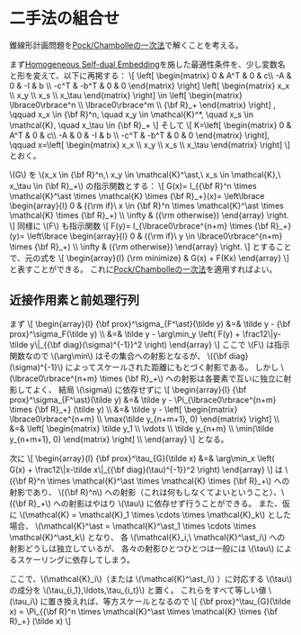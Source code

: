 # 二手法の組合せ

錐線形計画問題を[Pock/Chambolleの一次法](./pock_chambolle.md)で解くことを考える。

まず[Homogeneous Self-dual Embedding](./selfdual_embed.md)を施した最適性条件を、少し変数名と形を変えて、以下に再掲する：
\\[
    \left[ \begin{matrix}
    0 & A^T & 0 & c\\\\
    -A & 0 & -I & b \\\\
    -c^T & -b^T & 0 & 0
    \end{matrix} \right]
    \left[ \begin{matrix}
    x_x \\\\ x_y \\\\ x_s \\\\ x_\tau
    \end{matrix} \right]
    \in
    \left[ \begin{matrix}
    \lbrace0\rbrace^n \\\\ \lbrace0\rbrace^m \\\\ {\bf R}\_+
    \end{matrix} \right]
    , \qquad
    x_x \in {\bf R}^n, \quad
    x_y \in \mathcal{K}^*, \quad
    x_s \in \mathcal{K}, \quad
    x_\tau \in {\bf R}\_+
\\]
そして
\\[
    K=\left[ \begin{matrix}
    0 & A^T & 0 & c\\\\
    -A & 0 & -I & b \\\\
    -c^T & -b^T & 0 & 0
    \end{matrix} \right], \qquad
    x=\left[ \begin{matrix}
    x_x \\\\ x_y \\\\ x_s \\\\ x_\tau
    \end{matrix} \right]
\\]
とおく。

\\(G\\) を \\(x_x \in {\bf R}^n,\ x_y \in \mathcal{K}^\ast,\ x_s \in \mathcal{K},\ x_\tau \in {\bf R}\_+\\) の指示関数とする：
\\[
    G(x)=
    I_{{\bf R}^n \times \mathcal{K}^\ast \times \mathcal{K} \times {\bf R}\_+}(x)=
    \left\lbrace \begin{array}{l}
    0 & ({\rm if}\ x \in {\bf R}^n \times \mathcal{K}^\ast \times \mathcal{K} \times {\bf R}\_+) \\\\
    \infty & ({\rm otherwise})
    \end{array} \right.
\\]
同様に \\(F\\) も指示関数
\\[
    F(y)=
    I_{\lbrace0\rbrace^{n+m} \times {\bf R}\_+}(y)=
    \left\lbrace \begin{array}{l}
    0 & ({\rm if}\ y \in \lbrace0\rbrace^{n+m} \times {\bf R}\_+) \\\\
    \infty & ({\rm otherwise})
    \end{array} \right.
\\]
とすることで、元の式を
\\[
    \begin{array}{l}
    {\rm minimize} & G(x) + F(Kx)
    \end{array}
\\]
と表すことができる。
これに[Pock/Chambolleの一次法](./pock_chambolle.md)を適用すればよい。

## 近接作用素と前処理行列

まず
\\[
    \begin{array}{l}
    {\bf prox}^\sigma\_{F^\ast}(\tilde y)
    &=& \tilde y - {\bf prox}^\sigma\_F(\tilde y) \\\\
    &=& \tilde y - \arg\min_y \left( F(y) + \frac12\\|y-\tilde y\\|\_{{\bf diag}(\sigma)^{-1}}^2 \right)
    \end{array}
\\]
ここで \\(F\\) は指示関数なので \\(\arg\min\\) はその集合への射影となるが、
\\({\bf diag}(\sigma)^{-1}\\) によってスケールされた距離にもとづく射影である。
しかし \\(\lbrace0\rbrace^{n+m} \times {\bf R}\_+\\) への射影は各要素で互いに独立に射影してよく、
結局 \\(\sigma\\) に依存せずに
\\[
    \begin{array}{l}
    {\bf prox}^\sigma\_{F^\ast}(\tilde y)
    &=& \tilde y - \Pi_{\lbrace0\rbrace^{n+m} \times {\bf R}\_+} (\tilde y) \\\\
    &=& \tilde y - \left[ \begin{matrix}
                   \lbrace0\rbrace^{n+m} \\\\ \max(\tilde y\_{n+m+1}, 0)
                   \end{matrix} \right] \\\\
    &=& \left[ \begin{matrix}
        \tilde y_1 \\\\ \vdots \\\\ \tilde y_{n+m} \\\\ \min(\tilde y_{n+m+1}, 0)
        \end{matrix} \right] \\\\
    \end{array}
\\]
となる。

次に
\\[
    \begin{array}{l}
    {\bf prox}^\tau\_{G}(\tilde x)
    &=& \arg\min_x \left( G(x) + \frac12\\|x-\tilde x\\|\_{{\bf diag}(\tau)^{-1}}^2 \right)
    \end{array}
\\]
は \\({\bf R}^n \times \mathcal{K}^\ast \times \mathcal{K} \times {\bf R}\_+\\) への射影であり、
\\({\bf R}^n\\) への射影（これは何もしなくてよいということ）、\\({\bf R}\_+\\) への射影はやはり \\(\tau\\) に依存せず行うことができる。
また、仮に \\(\mathcal{K} = \mathcal{K}_1 \times \cdots \times \mathcal{K}_k\\) とした場合、
\\(\mathcal{K}^\ast = \mathcal{K}^\ast_1 \times \cdots \times \mathcal{K}^\ast_k\\) となり、
各 \\(\mathcal{K}_i,\ \mathcal{K}^\ast_i\\\) への射影どうしは独立しているが、
各々の射影ひとつひとつは一般には \\(\tau\\) によるスケーリングに依存してしまう。

ここで、\\(\mathcal{K}_i\\)（または \\(\mathcal{K}^\ast_i\\) ）に対応する \\(\tau\\) の成分を
\\(\tau\_{i\_1},\ldots,\tau\_{i\_t}\\) と置く。
これらをすべて等しい値 \\(\tau_i\\) に置き換えれば、等方スケールとなるので
\\[
    {\bf prox}^\tau\_{G}(\tilde x) =
    \Pi\_{{\bf R}^n \times \mathcal{K}^\ast \times \mathcal{K} \times {\bf R}\_+} (\tilde x)
\\]

